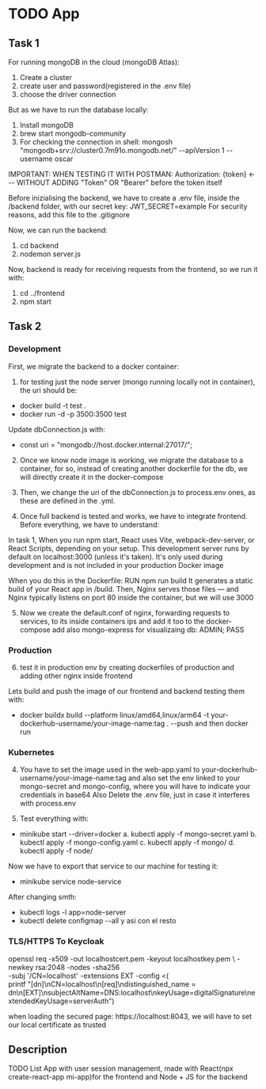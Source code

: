 # TODO App

## Task 1 ##

For running mongoDB in the cloud (mongoDB Atlas):
1. Create a cluster
2. create user and password(registered in the .env file)
3. choose the driver connection 

But as we have to run the database locally:
1. Install mongoDB
2. brew start mongodb-community
3. For checking the connection in shell: mongosh "mongodb+srv://cluster0.7m91o.mongodb.net/" --apiVersion 1 --username oscar

IMPORTANT: WHEN TESTING IT WITH POSTMAN:
Authorization: {token} <--- WITHOUT ADDING "Token" OR "Bearer" before the token itself

Before inizialising the backend, we have to create a .env file, inside the /backend folder, with our secret key: JWT_SECRET=example
For security reasons, add this file to the .gitignore

Now, we can run the backend: 
1. cd backend
2. nodemon server.js



Now, backend is ready for receiving requests from the frontend, so we run it with:
1. cd ../frontend
2. npm start

## Task 2 ##

### Development
First, we migrate the backend to a docker container:
1. for testing just the node server (mongo running locally not in container), the uri should be:
- docker build -t test .
- docker run -d -p 3500:3500 test

Update dbConnection.js with: 
- const uri = "mongodb://host.docker.internal:27017/"; 

2. Once we know node image is working, we migrate the database to a container, for so, instead of 
   creating another dockerfile for the db, we will directly create it in the docker-compose 

3. Then, we change the uri of the dbConnection.js to process.env ones, as these are defined in the .yml.

4. Once full backend is tested and works, we have to integrate frontend. Before everything, we have to understand:

In task 1, When you run npm start, React uses Vite, webpack-dev-server, or React Scripts, depending on your setup.
This development server runs by default on localhost:3000 (unless it's taken).
It's only used during development and is not included in your production Docker image

When you do this in the Dockerfile:
RUN npm run build
It generates a static build of your React app in /build. Then, Nginx serves those files — and Nginx typically listens on port 80 inside the container, but we will use 3000

5. Now we create the default.conf of nginx, forwarding requests to services, to its inside containers ips and add it too to the docker-compose
add also mongo-express for visualizaing db: ADMIN; PASS
### Production
6. test it in production env by creating dockerfiles of production and adding other nginx inside frontend

Lets build and push the image of our frontend and backend testing them with:
- docker buildx build --platform linux/amd64,linux/arm64 -t your-dockerhub-username/your-image-name:tag . --push
and then docker run


### Kubernetes

4. You have to set the image used in the web-app.yaml to your-dockerhub-username/your-image-name:tag and also
 set the env linked to your mongo-secret and mongo-config, where you will have to indicate your credentials in base64
 Also Delete the .env file, just in case it interferes with process.env

5. Test everything with:
- minikube start --driver=docker
a. kubectl apply -f mongo-secret.yaml 
b. kubectl apply -f mongo-config.yaml 
c. kubectl apply -f mongo/
d. kubectl apply -f node/ 

Now we have to export that service to our machine for testing it:
- minikube service node-service 

After changing smth: 
- kubectl logs -l app=node-server
- kubectl delete configmap --all y asi con el resto

### TLS/HTTPS To Keycloak

openssl req -x509 -out localhostcert.pem -keyout localhostkey.pem \ 
  -newkey rsa:2048 -nodes -sha256 \
  -subj '/CN=localhost' -extensions EXT -config <( \
   printf "[dn]\nCN=localhost\n[req]\ndistinguished_name = dn\n[EXT]\nsubjectAltName=DNS:localhost\nkeyUsage=digitalSignature\nextendedKeyUsage=serverAuth")

when loading the secured page: https://localhost:8043, we will have to set our local certificate as trusted

## Description

TODO List App with user session management, made with React(npx create-react-app mi-app)for the frontend and Node + JS for the backend




